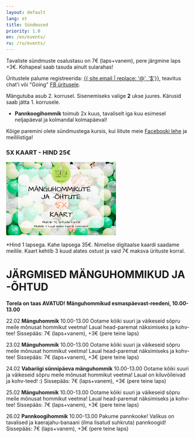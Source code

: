 ```yaml
---
layout: default
lang: et
title: Sündmused
priority: 1.0
en: /en/events/
ru: /ru/events/
---
```


Tavaliste sündmuste osalustasu on 7€ (laps+vanem), pere järgmine laps +3€. Kohapeal saab tasuda ainult sularahas!

Üritustele palume registreerida: [{{ site.email | replace: '@', '$'}}](mailto), teavitus chat'i või "Going" [FB üritusele](https://www.facebook.com/pg/Torelamangutuba/events/).

Mängutuba asub 2. korrusel. Sisenemiseks valige **2** ukse juures. Kärusid saab jätta 1. korrusele.

 * **Pannkoogihommik** toimub 2x kuus, tavaliselt iga kuu esimesel neljapäeval ja kolmandal kolmapäeval!
 
Kõige paremini olete sündmustega kursis, kui liitute meie [Facebooki lehe](https://www.facebook.com/Torelamangutuba/events/) ja meililistiga! 

### 5X KAART - HIND 25€

<img alt="5x kaart" src="5x-kaart.png" height="200">

*Hind 1 lapsega. Kahe lapsega 35€.
Nimelise digitaalse kaardi saadame meilile. Kaart kehtib 3 kuud alates ostust ja vaid 7€ maksva ürituste korral.


# JÄRGMISED MÄNGUHOMMIKUD JA -ÕHTUD


**Torela on taas AVATUD!**
**Mänguhommikud esmaspäevast-reedeni, 10.00-13.00**

22.02
**Mänguhommik**
10.00-13.00
Ootame kõiki suuri ja väikeseid sõpru meile mõnusat hommikut veetma!
Laual head-paremat näksimiseks ja kohv-tee!
Sissepääs: 7€ (laps+vanem), +3€ (pere teine laps)


23.02
**Mänguhommik**
10.00-13.00
Ootame kõiki suuri ja väikeseid sõpru meile mõnusat hommikut veetma!
Laual head-paremat näksimiseks ja kohv-tee!
Sissepääs: 7€ (laps+vanem), +3€ (pere teine laps)


24.02
**Vabariigi sünnipäeva mänguhommik**
10.00-13.00
Ootame kõiki suuri ja väikeseid sõpru meile mõnusat hommikut veetma!
Laual on kiluvõileivad ja kohv-teed! :)
Sissepääs: 7€ (laps+vanem), +3€ (pere teine laps)


25.02
**Mänguhommik**
10.00-13.00
Ootame kõiki suuri ja väikeseid sõpru meile mõnusat hommikut veetma!
Laual head-paremat näksimiseks ja kohv-tee!
Sissepääs: 7€ (laps+vanem), +3€ (pere teine laps)


26.02
**Pannkoogihommik**
10.00-13.00
Pakume pannkooke! Valikus on tavalised ja kaerajahu-banaani (ilma lisatud suhkruta) pannkoogid!
Sissepääs: 7€ (laps+vanem), +3€ (pere teine laps)



